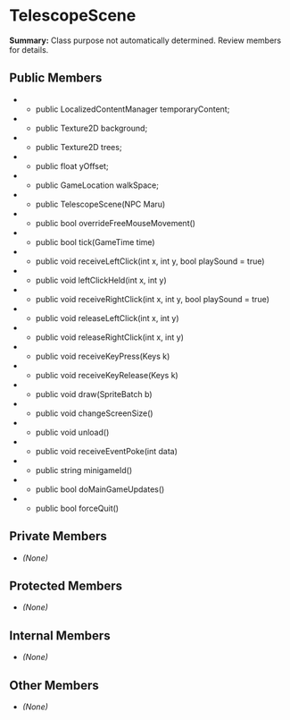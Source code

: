 # TelescopeScene

**Summary:** Class purpose not automatically determined. Review members for details.

## Public Members
- - public LocalizedContentManager temporaryContent;
- - public Texture2D background;
- - public Texture2D trees;
- - public float yOffset;
- - public GameLocation walkSpace;
- - public TelescopeScene(NPC Maru)
- - public bool overrideFreeMouseMovement()
- - public bool tick(GameTime time)
- - public void receiveLeftClick(int x, int y, bool playSound = true)
- - public void leftClickHeld(int x, int y)
- - public void receiveRightClick(int x, int y, bool playSound = true)
- - public void releaseLeftClick(int x, int y)
- - public void releaseRightClick(int x, int y)
- - public void receiveKeyPress(Keys k)
- - public void receiveKeyRelease(Keys k)
- - public void draw(SpriteBatch b)
- - public void changeScreenSize()
- - public void unload()
- - public void receiveEventPoke(int data)
- - public string minigameId()
- - public bool doMainGameUpdates()
- - public bool forceQuit()

## Private Members
- *(None)*

## Protected Members
- *(None)*

## Internal Members
- *(None)*

## Other Members
- *(None)*
